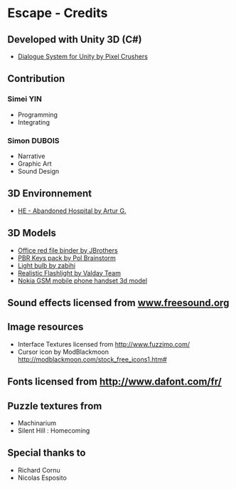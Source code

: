 # Escape - Credits

## Developed with Unity 3D (C#)
- [Dialogue System for Unity by Pixel Crushers](https://www.assetstore.unity3d.com/en/#!/content/11672)

## Contribution
### Simei YIN
- Programming
- Integrating

### Simon DUBOIS
- Narrative
- Graphic Art
- Sound Design

## 3D Environnement
- [HE - Abandoned Hospital by Artur G.](https://www.assetstore.unity3d.com/en/#!/content/22030)

## 3D Models
- [Office red file binder by JBrothers](https://www.assetstore.unity3d.com/en/#!content/7672)
- [PBR Keys pack by Pol Brainstorm](https://www.assetstore.unity3d.com/en/#!content/54567)
- [Light bulb by zabihi](http://tf3dm.com/3d-model/light-bulb-29897.html)
- [Realistic Flashlight by Valday Team](https://www.assetstore.unity3d.com/en/#!content/71040)
- [Nokia GSM mobile phone handset 3d model](http://www.cadnav.com/3d-models/model-20828.html)

## Sound effects licensed from www.freesound.org

## Image resources
- Interface Textures licensed from http://www.fuzzimo.com/
- Cursor icon by ModBlackmoon http://modblackmoon.com/stock_free_icons1.htm#

## Fonts licensed from http://www.dafont.com/fr/

## Puzzle textures from
- Machinarium
- Silent Hill : Homecoming

## Special thanks to
- Richard Cornu
- Nicolas Esposito